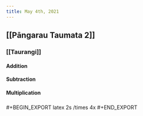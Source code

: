 ```yaml
---
title: May 4th, 2021
---
```


## [[Pāngarau Taumata 2]]
### [[Taurangi]]
#### Addition
#### Subtraction
#### Multiplication
##### 
#+BEGIN_EXPORT latex
2s  /times 4x
#+END_EXPORT
#####
